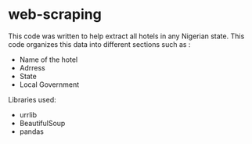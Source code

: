 # web-scraping
This code was written to help extract all hotels in any Nigerian state. This code organizes this data into different sections such as :
- Name of the hotel
- Adrress
- State
- Local Government


Libraries used:
- urrlib
- BeautifulSoup
- pandas


